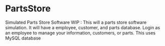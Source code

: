 # PartsStore
Simulated Parts Store Software
WIP : This will a parts store software simulation.  It will have a employee, customer, and parts database. Login as an employee to manage your information, customers, or parts.
This uses MySQL database 
